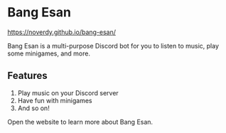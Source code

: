 # Bang Esan

https://noverdy.github.io/bang-esan/

Bang Esan is a multi-purpose Discord bot for you to listen to music, play some minigames, and more.

## Features

1. Play music on your Discord server
2. Have fun with minigames
3. And so on!

Open the website to learn more about Bang Esan.
